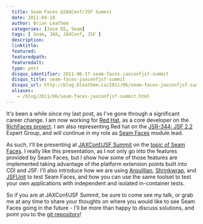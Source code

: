 ```yaml
---
  title: Seam Faces @JAXConf/JSF Summit
  date: 2011-04-18
  author: Brian Leathem
  categories: [Java EE, Seam]
  tags: [ Seam, JAX, JAXConf, JSF ]
  description:
  linktitle:
  featured:
  featuredpath:
  featuredalt:
  type: post
  disqus_identifier: 2011-06-17-seam-faces-jaxconfjsf-summit
  disqus_title: seam-faces-jaxconfjsf-summit
  disqus_url: http://blog.bleathem.ca/2011/06/seam-faces-jaxconfjsf-summit.html
  aliases:
    - /blog/2011/06/seam-faces-jaxconfjsf-summit.html
---
```


It's been a while since my last post, as I've gone through a significant career change.  I am now working for <a href="http://redhat.com">Red Hat</a>, as a core developer on the <a href="http://richfaces.org">RichFaces project</a>.  I am also representing Red hat on the <a href="http://www.jcp.org/en/jsr/detail?id=344">JSR-344: JSF 2.2</a> Expert Group, and will continue in my role as <a href="http://seamframework.org/Seam3/FacesModule">Seam Faces</a> module lead.

As such, I'll be presenting at <a href="http://jaxconf.com">JAXConf/JSF Summit</a> on the <a href="http://jaxconf.com/2011/speaker/#6086">topic of Seam Faces</a>.  I really like this presentation, as I not only go into the features provided by Seam Faces, but I show how some of those features are implemented taking advantage of the platform extension points built into CDI and JSF.  I'll also introduce how we are using <a href="http://www.jboss.org/arquillian">Arquillian</a>, <a href="http://www.jboss.org/shrinkwrap">Shrinkwrap</a>, and <a href="http://www.jboss.org/jsfunit">JSFUnit</a> to test Seam Faces, and how you can use the same toolset to test your own applications with independent and isolated in-container tests.

So if you are at JAXConf/JSF Summit, be sure to come see my talk, or grab me at any time to share your thoughts on where you would like to see Seam Faces going in the future - I'll be more than happy to discuss solutions, and point you to the <a href="http://github.com/seam/faces">git repository</a>!
